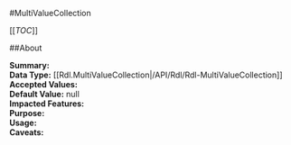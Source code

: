 #MultiValueCollection

[[_TOC_]]

##About

**Summary:**   
**Data Type:** [[Rdl.MultiValueCollection|/API/Rdl/Rdl-MultiValueCollection]]  
**Accepted Values:**   
**Default Value:** null  
**Impacted Features:**   
**Purpose:**   
**Usage:**   
**Caveats:**   

